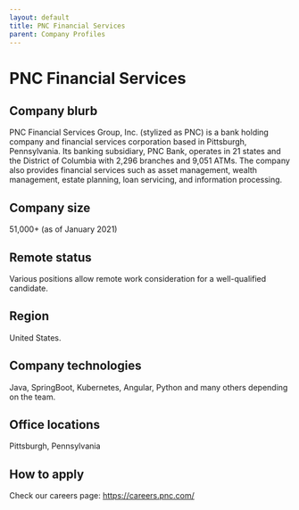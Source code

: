 ```yaml
---
layout: default
title: PNC Financial Services
parent: Company Profiles
---
```


# PNC Financial Services

## Company blurb

PNC Financial Services Group, Inc. (stylized as PNC) is a bank holding company and financial services corporation based in Pittsburgh, Pennsylvania. Its banking subsidiary, PNC Bank, operates in 21 states and the District of Columbia with 2,296 branches and 9,051 ATMs. The company also provides financial services such as asset management, wealth management, estate planning, loan servicing, and information processing.

## Company size

51,000+ (as of January 2021)

## Remote status

Various positions allow remote work consideration for a well-qualified candidate.

## Region

United States.

## Company technologies

Java, SpringBoot, Kubernetes, Angular, Python and many others depending on the team.

## Office locations

Pittsburgh, Pennsylvania

## How to apply

Check our careers page: https://careers.pnc.com/
